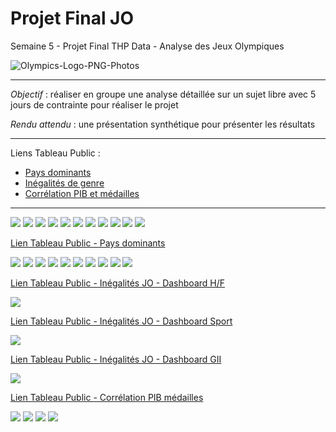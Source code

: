 # Projet Final JO
Semaine 5 - Projet Final THP Data - Analyse des Jeux Olympiques

![Olympics-Logo-PNG-Photos](https://github.com/Suziwan/Projet_Final_JO/assets/129732584/f7f119df-e3ff-4b09-a4c8-1d5a573ea7c5)

--- 
*Objectif* : réaliser en groupe une analyse détaillée sur un sujet libre avec 5 jours de contrainte pour réaliser le projet

*Rendu attendu* : une présentation synthétique pour présenter les résultats

--- 

Liens Tableau Public :
- [Pays dominants](https://public.tableau.com/app/profile/jocelyn.epaillard/viz/JO-Paysdominants-avecTokyo/Histogrammegroup?publish=yes)
- [Inégalités de genre](https://public.tableau.com/app/profile/suzanne.christe/viz/OlympicsGenderEquality/DashboardHF)
- [Corrélation PIB et médailles](https://public.tableau.com/app/profile/david.bertrand/viz/olympics_stats/corrPIB)

---
<img src=/Olympics_analysis/1.png>
<img src=/Olympics_analysis/2.png>
<img src=/Olympics_analysis/3.png>
<img src=/Olympics_analysis/4.png>
<img src=/Olympics_analysis/5.png>
<img src=/Olympics_analysis/6.png>
<img src=/Olympics_analysis/7.png>
<img src=/Olympics_analysis/8.png>
<img src=/Olympics_analysis/9.png>
<img src=/Olympics_analysis/10.png>
<img src=/Olympics_analysis/11.png>

[Lien Tableau Public - Pays dominants](https://public.tableau.com/app/profile/jocelyn.epaillard/viz/JO-Paysdominants-avecTokyo/Histogrammegroup?publish=yes)

<img src=/Olympics_analysis/12.png>
<img src=/Olympics_analysis/13.png>
<img src=/Olympics_analysis/14.png>
<img src=/Olympics_analysis/15.png>
<img src=/Olympics_analysis/16.png>
<img src=/Olympics_analysis/17.png>
<img src=/Olympics_analysis/18.png>
<img src=/Olympics_analysis/19.png>
<img src=/Olympics_analysis/20.png>
<img src=/Olympics_analysis/21.png>

[Lien Tableau Public - Inégalités JO - Dashboard H/F](https://public.tableau.com/app/profile/suzanne.christe/viz/OlympicsGenderEquality/DashboardHF)

<img src=/Olympics_analysis/22.png>

[Lien Tableau Public - Inégalités JO - Dashboard Sport](https://public.tableau.com/app/profile/suzanne.christe/viz/OlympicsGenderEquality/DashboardSport)

<img src=/Olympics_analysis/23.png>

[Lien Tableau Public - Inégalités JO - Dashboard GII](https://public.tableau.com/app/profile/suzanne.christe/viz/OlympicsGenderEquality/DashboardGII)

<img src=/Olympics_analysis/24.png>

[Lien Tableau Public - Corrélation PIB médailles](https://public.tableau.com/app/profile/david.bertrand/viz/olympics_stats/corrPIB)

<img src=/Olympics_analysis/25.png>
<img src=/Olympics_analysis/26.png>
<img src=/Olympics_analysis/27.png>
<img src=/Olympics_analysis/28.png>
